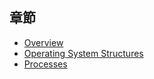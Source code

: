 ## 章節

-   [Overview](./Overview.md)
-   [Operating System Structures](./Operating%20System%20Structures.md)
-   [Processes](./Processes.md)
